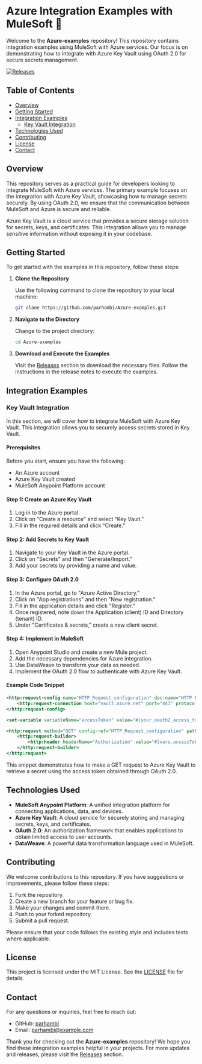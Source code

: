 # Azure Integration Examples with MuleSoft 🚀

Welcome to the **Azure-examples** repository! This repository contains integration examples using MuleSoft with Azure services. Our focus is on demonstrating how to integrate with Azure Key Vault using OAuth 2.0 for secure secrets management.

[![Releases](https://img.shields.io/github/v/release/parhambi/Azure-examples)](https://github.com/parhambi/Azure-examples/releases)

## Table of Contents

- [Overview](#overview)
- [Getting Started](#getting-started)
- [Integration Examples](#integration-examples)
  - [Key Vault Integration](#key-vault-integration)
- [Technologies Used](#technologies-used)
- [Contributing](#contributing)
- [License](#license)
- [Contact](#contact)

## Overview

This repository serves as a practical guide for developers looking to integrate MuleSoft with Azure services. The primary example focuses on the integration with Azure Key Vault, showcasing how to manage secrets securely. By using OAuth 2.0, we ensure that the communication between MuleSoft and Azure is secure and reliable.

Azure Key Vault is a cloud service that provides a secure storage solution for secrets, keys, and certificates. This integration allows you to manage sensitive information without exposing it in your codebase.

## Getting Started

To get started with the examples in this repository, follow these steps:

1. **Clone the Repository**

   Use the following command to clone the repository to your local machine:

   ```bash
   git clone https://github.com/parhambi/Azure-examples.git
   ```

2. **Navigate to the Directory**

   Change to the project directory:

   ```bash
   cd Azure-examples
   ```

3. **Download and Execute the Examples**

   Visit the [Releases](https://github.com/parhambi/Azure-examples/releases) section to download the necessary files. Follow the instructions in the release notes to execute the examples.

## Integration Examples

### Key Vault Integration

In this section, we will cover how to integrate MuleSoft with Azure Key Vault. This integration allows you to securely access secrets stored in Key Vault.

#### Prerequisites

Before you start, ensure you have the following:

- An Azure account
- Azure Key Vault created
- MuleSoft Anypoint Platform account

#### Step 1: Create an Azure Key Vault

1. Log in to the Azure portal.
2. Click on "Create a resource" and select "Key Vault."
3. Fill in the required details and click "Create."

#### Step 2: Add Secrets to Key Vault

1. Navigate to your Key Vault in the Azure portal.
2. Click on "Secrets" and then "Generate/Import."
3. Add your secrets by providing a name and value.

#### Step 3: Configure OAuth 2.0

1. In the Azure portal, go to "Azure Active Directory."
2. Click on "App registrations" and then "New registration."
3. Fill in the application details and click "Register."
4. Once registered, note down the Application (client) ID and Directory (tenant) ID.
5. Under "Certificates & secrets," create a new client secret.

#### Step 4: Implement in MuleSoft

1. Open Anypoint Studio and create a new Mule project.
2. Add the necessary dependencies for Azure integration.
3. Use DataWeave to transform your data as needed.
4. Implement the OAuth 2.0 flow to authenticate with Azure Key Vault.

#### Example Code Snippet

```xml
<http:request-config name="HTTP_Request_configuration" doc:name="HTTP Request configuration" >
    <http:request-connection host="vault.azure.net" port="443" protocol="HTTPS" />
</http:request-config>

<set-variable variableName="accessToken" value="#[your_oauth2_access_token]" doc:name="Set Access Token" />

<http:request method="GET" config-ref="HTTP_Request_configuration" path="/secrets/your_secret_name" doc:name="Get Secret">
    <http:request-builder>
        <http:header headerName="Authorization" value="#[vars.accessToken]" />
    </http:request-builder>
</http:request>
```

This snippet demonstrates how to make a GET request to Azure Key Vault to retrieve a secret using the access token obtained through OAuth 2.0.

## Technologies Used

- **MuleSoft Anypoint Platform**: A unified integration platform for connecting applications, data, and devices.
- **Azure Key Vault**: A cloud service for securely storing and managing secrets, keys, and certificates.
- **OAuth 2.0**: An authorization framework that enables applications to obtain limited access to user accounts.
- **DataWeave**: A powerful data transformation language used in MuleSoft.

## Contributing

We welcome contributions to this repository. If you have suggestions or improvements, please follow these steps:

1. Fork the repository.
2. Create a new branch for your feature or bug fix.
3. Make your changes and commit them.
4. Push to your forked repository.
5. Submit a pull request.

Please ensure that your code follows the existing style and includes tests where applicable.

## License

This project is licensed under the MIT License. See the [LICENSE](LICENSE) file for details.

## Contact

For any questions or inquiries, feel free to reach out:

- GitHub: [parhambi](https://github.com/parhambi)
- Email: parhambi@example.com

Thank you for checking out the **Azure-examples** repository! We hope you find these integration examples helpful in your projects. For more updates and releases, please visit the [Releases](https://github.com/parhambi/Azure-examples/releases) section.
